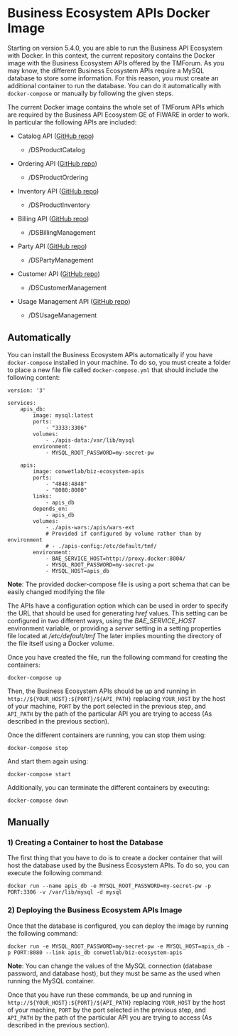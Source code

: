 # Business Ecosystem APIs Docker Image

Starting on version 5.4.0, you are able to run the Business API Ecosystem with Docker. In this context, the current
repository contains the  Docker image with the Business Ecosystem APIs offered by the TMForum. As you may
know, the different Business Ecosystem APIs require a MySQL database to store some information. For this reason, you must create an additional container to run the database. You can do it automatically with `docker-compose` or manually by following
the given steps.

The current Docker image contains the whole set of TMForum APIs which are required by the Business API Ecosystem GE of FIWARE
in order to work. In particular the following APIs are included:

* Catalog API ([GitHub repo](https://github.com/FIWARE-TMForum/DSPRODUCTCATALOG2))
    * /DSProductCatalog
    
* Ordering API ([GitHub repo](https://github.com/FIWARE-TMForum/DSPRODUCTORDERING))
    * /DSProductOrdering
    
* Inventory API ([GitHub repo](https://github.com/FIWARE-TMForum/DSPRODUCTINVENTORY))
    * /DSProductInventory
    
* Billing API ([GitHub repo](https://github.com/FIWARE-TMForum/DSBILLINGMANAGEMENT))
    * /DSBillingManagement
    
* Party API ([GitHub repo](https://github.com/FIWARE-TMForum/DSPARTYMANAGEMENT))
    * /DSPartyManagement
    
* Customer API ([GitHub repo](https://github.com/FIWARE-TMForum/DSCUSTOMER))
    * /DSCustomerManagement
    
* Usage Management API ([GitHub repo](https://github.com/FIWARE-TMForum/DSUSAGEMANAGEMENT))
    * /DSUsageManagement

## Automatically

You can install the Business Ecosystem APIs automatically if you have `docker-compose` installed in your machine.
To do so, you must create a folder to place a new file file called `docker-compose.yml` that should include the following content:

```
version: '3'

services:
    apis_db:
        image: mysql:latest
        ports:
            - "3333:3306"
        volumes:
            - ./apis-data:/var/lib/mysql
        environment:
            - MYSQL_ROOT_PASSWORD=my-secret-pw

    apis:
        image: conwetlab/biz-ecosystem-apis
        ports:
            - "4848:4848"
            - "8080:8080"
        links:
            - apis_db
        depends_on:
            - apis_db
        volumes:
            - ./apis-wars:/apis/wars-ext
            # Provided if configured by volume rather than by environment
            # - ./apis-config:/etc/default/tmf/
        environment:
            - BAE_SERVICE_HOST=http://proxy.docker:8004/
            - MYSQL_ROOT_PASSWORD=my-secret-pw
            - MYSQL_HOST=apis_db

```

**Note**: The provided docker-compose file is using a port schema that can be easily changed modifying the file

The APIs have a configuration option which can be used in order to specify the URL that should be used for generating
*href* values. This setting can be configured in two different ways, using the *BAE_SERVICE_HOST* environment variable,
or providing a *server* setting in a setting.properties file located at */etc/default/tmf* The later implies mounting
the directory of the file itself using a Docker volume.

Once you have created the file, run the following command for creating the containers:

```
docker-compose up
```

Then, the Business Ecosystem APIs should be up and running in `http://${YOUR_HOST}:${PORT}/${API_PATH}` replacing `YOUR_HOST`
by the host of your machine, `PORT` by the port selected in the previous step, and `API_PATH` by the path of the particular
API you are trying to access (As described in the previous section).

Once the different containers are running, you can stop them using:

```
docker-compose stop
```

And start them again using:

```
docker-compose start
```

Additionally, you can terminate the different containers by executing:

```
docker-compose down
```


## Manually

### 1) Creating a Container to host the Database

The first thing that you have to do is to create a docker container that will host the database used by the Business
Ecosystem APIs. To do so, you can execute the following command:

```
docker run --name apis_db -e MYSQL_ROOT_PASSWORD=my-secret-pw -p PORT:3306 -v /var/lib/mysql -d mysql
```

### 2) Deploying the Business Ecosystem APIs Image

Once that the database is configured, you can deploy the image by running the following command:

```
docker run -e MYSQL_ROOT_PASSWORD=my-secret-pw -e MYSQL_HOST=apis_db -p PORT:8080 --link apis_db conwetlab/biz-ecosystem-apis
```
**Note**: You can change the values of the MySQL connection (database password, and database host), but they must be
same as the used when running the MySQL container. 

Once that you have run these commands, be up and running in `http://${YOUR_HOST}:${PORT}/${API_PATH}` replacing `YOUR_HOST`
by the host of your machine, `PORT` by the port selected in the previous step, and `API_PATH` by the path of the particular
API you are trying to access (As described in the previous section). 
